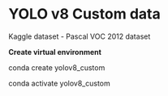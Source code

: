 
# YOLO v8 Custom data

Kaggle dataset - Pascal VOC 2012 dataset

**Create virtual environment**

conda create yolov8_custom

conda activate yolov8_custom

